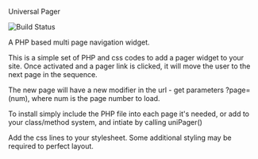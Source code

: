Universal Pager

![Build Status](https://travis-ci.org/Boogy07/universalpager.svg?branch=master)

A PHP based multi page navigation widget.

This is a simple set of PHP and css codes to add a pager widget to your site. 
Once activated and a pager link is clicked, it will move the user to the next page in the sequence.

The new page will have a new modifier in the url - get parameters ?page=(num), where num is the page number to load.

To install simply include the PHP file into each page it's needed, or add to your class/method system, and intiate by calling uniPager()

Add the css lines to your stylesheet. Some additional styling may be required to perfect layout.
